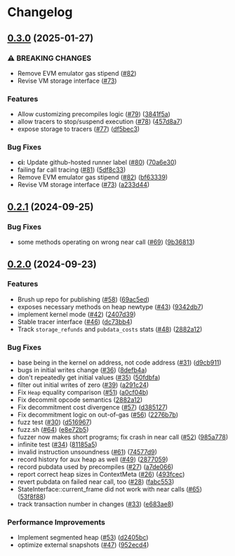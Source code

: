 # Changelog

## [0.3.0](https://github.com/matter-labs/vm2/compare/v0.2.1...v0.3.0) (2025-01-27)


### ⚠ BREAKING CHANGES

* Remove EVM emulator gas stipend ([#82](https://github.com/matter-labs/vm2/issues/82))
* Revise VM storage interface ([#73](https://github.com/matter-labs/vm2/issues/73))

### Features

* Allow customizing precompiles logic ([#79](https://github.com/matter-labs/vm2/issues/79)) ([3841f5a](https://github.com/matter-labs/vm2/commit/3841f5a430288a63c8207853eca11560bf7a5712))
* allow tracers to stop/suspend execution ([#78](https://github.com/matter-labs/vm2/issues/78)) ([457d8a7](https://github.com/matter-labs/vm2/commit/457d8a7eea9093af9440662e33e598c13ba41633))
* expose storage to tracers ([#77](https://github.com/matter-labs/vm2/issues/77)) ([df5bec3](https://github.com/matter-labs/vm2/commit/df5bec3d04d64d434f9b0ccb285ba4681008f7b3))


### Bug Fixes

* **ci:** Update github-hosted runner label ([#80](https://github.com/matter-labs/vm2/issues/80)) ([70a6e30](https://github.com/matter-labs/vm2/commit/70a6e301b12d98db13fd91f67a505441c0defe9a))
* failing far call tracing ([#81](https://github.com/matter-labs/vm2/issues/81)) ([5df8c33](https://github.com/matter-labs/vm2/commit/5df8c33f8a1f7bf25724554fea959ea3731550b7))
* Remove EVM emulator gas stipend ([#82](https://github.com/matter-labs/vm2/issues/82)) ([bf63339](https://github.com/matter-labs/vm2/commit/bf63339292c8847a81a9d85c5cebda7822f62be4))
* Revise VM storage interface ([#73](https://github.com/matter-labs/vm2/issues/73)) ([a233d44](https://github.com/matter-labs/vm2/commit/a233d44bbe61dc6a758a754c3b78fe4f83e56699))

## [0.2.1](https://github.com/matter-labs/vm2/compare/v0.2.0...v0.2.1) (2024-09-25)


### Bug Fixes

* some methods operating on wrong near call ([#69](https://github.com/matter-labs/vm2/issues/69)) ([9b36813](https://github.com/matter-labs/vm2/commit/9b36813ec6b4201396049f65b087c0bbf27d9ea2))

## [0.2.0](https://github.com/matter-labs/vm2/compare/v0.1.0...v0.2.0) (2024-09-23)


### Features

* Brush up repo for publishing ([#58](https://github.com/matter-labs/vm2/issues/58)) ([69ac5ed](https://github.com/matter-labs/vm2/commit/69ac5edd1b0ca7e0e38b6c2720dabb795526dbad))
* exposes necessary methods on heap newtype ([#43](https://github.com/matter-labs/vm2/issues/43)) ([9342db7](https://github.com/matter-labs/vm2/commit/9342db726462b76aa7e4ed246684b1316ea79c21))
* implement kernel mode ([#42](https://github.com/matter-labs/vm2/issues/42)) ([2407d39](https://github.com/matter-labs/vm2/commit/2407d39608e07e33b570f62d953bca04afb09e82))
* Stable tracer interface ([#46](https://github.com/matter-labs/vm2/issues/46)) ([dc73bb4](https://github.com/matter-labs/vm2/commit/dc73bb41f5ad103613c2c55a0e37d91ec2a9c338))
* Track `storage_refunds` and `pubdata_costs` stats ([#48](https://github.com/matter-labs/vm2/issues/48)) ([2882a12](https://github.com/matter-labs/vm2/commit/2882a1232a695ffc1ec4b796195f7aababeb6ab2))


### Bug Fixes

* base being in the kernel on address, not code address ([#31](https://github.com/matter-labs/vm2/issues/31)) ([d9cb911](https://github.com/matter-labs/vm2/commit/d9cb9114f26c10edf3b358a3a2c140214e1db5d8))
* bugs in initial writes change ([#36](https://github.com/matter-labs/vm2/issues/36)) ([8defb4a](https://github.com/matter-labs/vm2/commit/8defb4ad9643b87151e00030166f90763bcf356d))
* don't repeatedly get initial values ([#35](https://github.com/matter-labs/vm2/issues/35)) ([50fdbfa](https://github.com/matter-labs/vm2/commit/50fdbfad7723e0a7b91639cb64a40ae46a6d40f6))
* filter out initial writes of zero ([#39](https://github.com/matter-labs/vm2/issues/39)) ([a291c24](https://github.com/matter-labs/vm2/commit/a291c246bbd8fc2620b6ac61c0d9535b00c6bde5))
* Fix `Heap` equality comparison ([#51](https://github.com/matter-labs/vm2/issues/51)) ([a0cf04b](https://github.com/matter-labs/vm2/commit/a0cf04b03ac1c486a48e5f2e32422a00c27a1b9d))
* Fix decommit opcode semantics ([2882a12](https://github.com/matter-labs/vm2/commit/2882a1232a695ffc1ec4b796195f7aababeb6ab2))
* Fix decommitment cost divergence ([#57](https://github.com/matter-labs/vm2/issues/57)) ([d385127](https://github.com/matter-labs/vm2/commit/d385127d8715050cdc5c1265df3f80e98c7a73f4))
* Fix decommitment logic on out-of-gas ([#56](https://github.com/matter-labs/vm2/issues/56)) ([2276b7b](https://github.com/matter-labs/vm2/commit/2276b7b5af520fca0477bdafe43781b51896d235))
* fuzz test ([#30](https://github.com/matter-labs/vm2/issues/30)) ([d516967](https://github.com/matter-labs/vm2/commit/d5169679cf880eb5cebdf653319557ce19c97446))
* fuzz.sh ([#64](https://github.com/matter-labs/vm2/issues/64)) ([e8e72b5](https://github.com/matter-labs/vm2/commit/e8e72b5db786bf3bb55688ed5ef7ea4bf27a19f6))
* fuzzer now makes short programs; fix crash in near call ([#52](https://github.com/matter-labs/vm2/issues/52)) ([985a778](https://github.com/matter-labs/vm2/commit/985a778e029a8574150c1d526aa75109b5844444))
* infinite test ([#34](https://github.com/matter-labs/vm2/issues/34)) ([81185a5](https://github.com/matter-labs/vm2/commit/81185a545635f9bd23d05878b56049baea20903b))
* invalid instruction unsoundness ([#61](https://github.com/matter-labs/vm2/issues/61)) ([74577d9](https://github.com/matter-labs/vm2/commit/74577d9be13b1bff9d1a712389731f669b179e47))
* record history for aux heap as well ([#49](https://github.com/matter-labs/vm2/issues/49)) ([2877059](https://github.com/matter-labs/vm2/commit/28770597a3f150dbe4373cb57929bd8db82e884f))
* record pubdata used by precompiles ([#27](https://github.com/matter-labs/vm2/issues/27)) ([a7de066](https://github.com/matter-labs/vm2/commit/a7de066a212dc4d547464b62016debe0994aba30))
* report correct heap sizes in ContextMeta ([#26](https://github.com/matter-labs/vm2/issues/26)) ([493fcec](https://github.com/matter-labs/vm2/commit/493fcec74855bcf9b6ab91b1a3da077b2982f739))
* revert pubdata on failed near call, too ([#28](https://github.com/matter-labs/vm2/issues/28)) ([fabc553](https://github.com/matter-labs/vm2/commit/fabc553d6a7a13b58465745ad1554dcd8d9ec1a0))
* StateInterface::current_frame did not work with near calls ([#65](https://github.com/matter-labs/vm2/issues/65)) ([53f8f88](https://github.com/matter-labs/vm2/commit/53f8f88c0861fb1cefa002a10937e3e2952a90d2))
* track transaction number in changes ([#33](https://github.com/matter-labs/vm2/issues/33)) ([e683ae8](https://github.com/matter-labs/vm2/commit/e683ae8e600bfae85415edbdfcea0b727f462f4c))


### Performance Improvements

* Implement segmented heap ([#53](https://github.com/matter-labs/vm2/issues/53)) ([d2405bc](https://github.com/matter-labs/vm2/commit/d2405bc84d375c3b5e7bbade7e5045bf5e91a0d9))
* optimize external snapshots ([#47](https://github.com/matter-labs/vm2/issues/47)) ([952ecd4](https://github.com/matter-labs/vm2/commit/952ecd419081d433ad609663752ce546ad6cc4e1))

